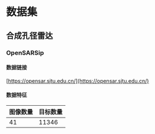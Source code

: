 # 数据集

## 合成孔径雷达

### OpenSARSip

#### 数据链接

[https://opensar.sjtu.edu.cn/](https://opensar.sjtu.edu.cn/)

#### 数据特征

| 图像数量 | 目标数量 |
| -------- | -------- |
| 41       | 11346    |
